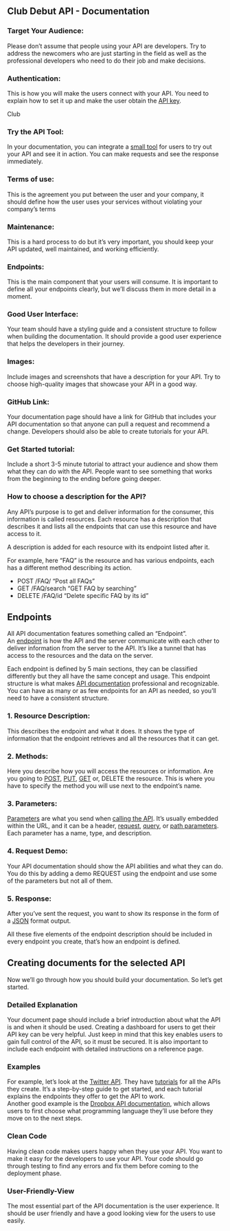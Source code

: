 ## Club Debut API - Documentation

### Target Your Audience:

Please don’t assume that people using your API are developers. Try to address the newcomers who are just starting in the field as well as the professional developers who need to do their job and make decisions.

### Authentication:

This is how you will make the users connect with your API. You need to explain how to set it up and make the user obtain the [API key](https://rapidapi.com/blog/api-glossary/api-key/).

Club
### Try the API Tool:

In your documentation, you can integrate a [small tool](https://rapidapi.com/blog/best-api-testing-tools/) for users to try out your API and see it in action. You can make requests and see the response immediately.

### Terms of use:

This is the agreement you put between the user and your company, it should define how the user uses your services without violating your company’s terms

### Maintenance:

This is a hard process to do but it’s very important, you should keep your API updated, well maintained, and working efficiently.

### Endpoints:

This is the main component that your users will consume. It is important to define all your endpoints clearly, but we’ll discuss them in more detail in a moment.

### Good User Interface:

Your team should have a styling guide and a consistent structure to follow when building the documentation. It should provide a good user experience that helps the developers in their journey.

### Images:

Include images and screenshots that have a description for your API. Try to choose high-quality images that showcase your API in a good way.

### GitHub Link:

Your documentation page should have a link for GitHub that includes your API documentation so that anyone can pull a request and recommend a change. Developers should also be able to create tutorials for your API.

### Get Started tutorial:

Include a short 3-5 minute tutorial to attract your audience and show them what they can do with the API. People want to see something that works from the beginning to the ending before going deeper.

### How to choose a description for the API?

Any API’s purpose is to get and deliver information for the consumer, this information is called resources. Each resource has a description that describes it and lists all the endpoints that can use this resource and have access to it.

A description is added for each resource with its endpoint listed after it.

For example, here “FAQ” is the resource and has various endpoints, each has a different method describing its action.

-   POST /FAQ/ “Post all FAQs”
-   GET /FAQ/search “GET FAQ by searching”
-   DELETE /FAQ/id “Delete specific FAQ by its id”

## Endpoints

All API documentation features something called an “Endpoint”. An [endpoint](https://rapidapi.com/blog/api-glossary/endpoint/) is how the API and the server communicate with each other to deliver information from the server to the API. It’s like a tunnel that has access to the resources and the data on the server.

Each endpoint is defined by 5 main sections, they can be classified differently but they all have the same concept and usage. This endpoint structure is what makes [API documentation](https://rapidapi.com/blog/api-glossary/api-documentation/) professional and recognizable. You can have as many or as few endpoints for an API as needed, so you’ll need to have a consistent structure.

### 1. Resource Description:

This describes the endpoint and what it does. It shows the type of information that the endpoint retrieves and all the resources that it can get.

### 2. Methods:

Here you describe how you will access the resources or information. Are you going to [POST](https://rapidapi.com/blog/api-glossary/post/), [PUT](https://rapidapi.com/blog/put-vs-patch/), [GET](https://rapidapi.com/blog/api-glossary/get/) or, DELETE the resource. This is where you have to specify the method you will use next to the endpoint’s name.

### 3. Parameters:

[Parameters](https://rapidapi.com/blog/api-glossary/parameters/) are what you send when [calling the API](https://rapidapi.com/blog/how-to-use-an-api/). It’s usually embedded within the URL, and it can be a header, [request](https://rapidapi.com/blog/api-glossary/api-request/), [query](https://rapidapi.com/blog/api-glossary/parameters/query/), or [path parameters](https://rapidapi.com/blog/api-glossary/parameters/path/). Each parameter has a name, type, and description.

### 4. Request Demo:

Your API documentation should show the API abilities and what they can do. You do this by adding a demo REQUEST using the endpoint and use some of the parameters but not all of them.

### 5. Response:

After you’ve sent the request, you want to show its response in the form of a [JSON](https://rapidapi.com/blog/api-glossary/json/) format output.

All these five elements of the endpoint description should be included in every endpoint you create, that’s how an endpoint is defined.

## Creating documents for the selected API

Now we’ll go through how you should build your documentation. So let’s get started.

### Detailed Explanation

Your document page should include a brief introduction about what the API is and when it should be used. Creating a dashboard for users to get their API key can be very helpful. Just keep in mind that this key enables users to gain full control of the API, so it must be secured. It is also important to include each endpoint with detailed instructions on a reference page.

### Examples

For example, let’s look at the [Twitter API](https://developer.twitter.com/en/docs/twitter-api). They have [tutorials](https://developer.twitter.com/en/docs/twitter-api/tutorials) for all the APIs they create. It’s a step-by-step guide to get started, and each tutorial explains the endpoints they offer to get the API to work.  
Another good example is the [Dropbox API documentation](https://www.dropbox.com/developers/documentation), which allows users to first choose what programming language they’ll use before they move on to the next steps.

### Clean Code

Having clean code makes users happy when they use your API. You want to make it easy for the developers to use your API. Your code should go through testing to find any errors and fix them before coming to the deployment phase.

### User-Friendly-View

The most essential part of the API documentation is the user experience. It should be user friendly and have a good looking view for the users to use easily.